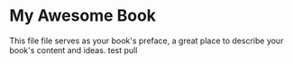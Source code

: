 # My Awesome Book

This file file serves as your book's preface, a great place to describe your book's content and ideas.
test pull

